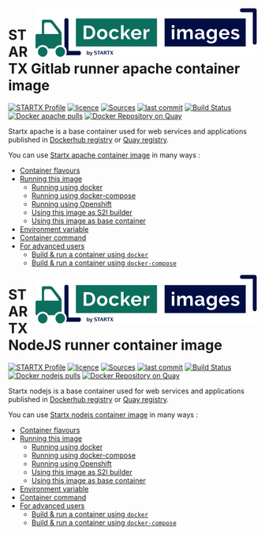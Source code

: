 <img align="right" src="https://raw.githubusercontent.com/startxfr/docker-images/master/travis/logo-small.svg?sanitize=true">

# STARTX Gitlab runner apache container image

[![STARTX Profile](https://img.shields.io/badge/provider-startx-green.svg)](https://github.com/startxfr) [![licence](https://img.shields.io/github/license/startxfr/docker-images.svg)](https://github.com/startxfr/docker-images) [![Sources](https://img.shields.io/badge/startx-docker--images-blue.svg)](https://github.com/startxfr/docker-images/tree/master/GitlabRunner/apache/)
[![last commit](https://img.shields.io/github/last-commit/startxfr/docker-images.svg)](https://github.com/startxfr/docker-images) [![Build Status](https://travis-ci.org/startxfr/docker-images.svg?branch=master)](https://travis-ci.org/startxfr/docker-images) [![Docker apache pulls](https://img.shields.io/docker/pulls/startx/sv-apache)](https://hub.docker.com/r/startx/sv-apache) [![Docker Repository on Quay](https://quay.io/repository/startx/apache/status "Docker Repository on Quay")](https://quay.io/repository/startx/apache)

Startx apache is a base container used for web services and applications published in
[Dockerhub registry](https://hub.docker.com/u/startx) or [Quay registry](https://quay.io/startx).

You can use [Startx apache container image](https://docker-images.readthedocs.io/en/latest/GitlabRunner/apache/) in many ways :

- [Container flavours](https://docker-images.readthedocs.io/en/latest/GitlabRunner/apache/#container-flavours)
- [Running this image](https://docker-images.readthedocs.io/en/latest/GitlabRunner/apache/#running-this-image)
  - [Running using docker](https://docker-images.readthedocs.io/en/latest/GitlabRunner/apache/#running-using-docker)
  - [Running using docker-compose](https://docker-images.readthedocs.io/en/latest/GitlabRunner/apache/#running-using-docker-compose)
  - [Running using Openshift](https://docker-images.readthedocs.io/en/latest/GitlabRunner/apache/#running-using-openshift)
  - [Using this image as S2I builder](https://docker-images.readthedocs.io/en/latest/GitlabRunner/apache/#using-this-image-as-s2i-builder)
  - [Using this image as base container](https://docker-images.readthedocs.io/en/latest/GitlabRunner/apache/#using-this-image-as-base-container)
- [Environment variable](https://docker-images.readthedocs.io/en/latest/GitlabRunner/apache/#environment-variable)
- [Container command](https://docker-images.readthedocs.io/en/latest/GitlabRunner/apache/#container-command)
- [For advanced users](https://docker-images.readthedocs.io/en/latest/GitlabRunner/apache/#for-advanced-users)
  - [Build & run a container using `docker`](https://docker-images.readthedocs.io/en/latest/GitlabRunner/apache/#build--run-a-container-using-docker)
  - [Build & run a container using `docker-compose`](https://docker-images.readthedocs.io/en/latest/GitlabRunner/apache/#build--run-a-container-using-docker-compose)
<img align="right" src="https://raw.githubusercontent.com/startxfr/docker-images/master/travis/logo-small.svg?sanitize=true">

# STARTX NodeJS runner container image

[![STARTX Profile](https://img.shields.io/badge/provider-startx-green.svg)](https://github.com/startxfr) [![licence](https://img.shields.io/github/license/startxfr/docker-images.svg)](https://github.com/startxfr/docker-images) [![Sources](https://img.shields.io/badge/startx-docker--images-blue.svg)](https://github.com/startxfr/docker-images/tree/master/GitlabRunner/nodejs/)
[![last commit](https://img.shields.io/github/last-commit/startxfr/docker-images.svg)](https://github.com/startxfr/docker-images) [![Build Status](https://travis-ci.org/startxfr/docker-images.svg?branch=master)](https://travis-ci.org/startxfr/docker-images) [![Docker nodejs pulls](https://img.shields.io/docker/pulls/startx/sv-nodejs)](https://hub.docker.com/r/startx/sv-nodejs) [![Docker Repository on Quay](https://quay.io/repository/startx/nodejs/status "Docker Repository on Quay")](https://quay.io/repository/startx/nodejs)

Startx nodejs is a base container used for web services and applications published in
[Dockerhub registry](https://hub.docker.com/u/startx) or [Quay registry](https://quay.io/startx).

You can use [Startx nodejs container image](https://docker-images.readthedocs.io/en/latest/GitlabRunner/nodejs/) in many ways :

- [Container flavours](https://docker-images.readthedocs.io/en/latest/GitlabRunner/nodejs/#container-flavours)
- [Running this image](https://docker-images.readthedocs.io/en/latest/GitlabRunner/nodejs/#running-this-image)
  - [Running using docker](https://docker-images.readthedocs.io/en/latest/GitlabRunner/nodejs/#running-using-docker)
  - [Running using docker-compose](https://docker-images.readthedocs.io/en/latest/GitlabRunner/nodejs/#running-using-docker-compose)
  - [Running using Openshift](https://docker-images.readthedocs.io/en/latest/GitlabRunner/nodejs/#running-using-openshift)
  - [Using this image as S2I builder](https://docker-images.readthedocs.io/en/latest/GitlabRunner/nodejs/#using-this-image-as-s2i-builder)
  - [Using this image as base container](https://docker-images.readthedocs.io/en/latest/GitlabRunner/nodejs/#using-this-image-as-base-container)
- [Environment variable](https://docker-images.readthedocs.io/en/latest/GitlabRunner/nodejs/#environment-variable)
- [Container command](https://docker-images.readthedocs.io/en/latest/GitlabRunner/nodejs/#container-command)
- [For advanced users](https://docker-images.readthedocs.io/en/latest/GitlabRunner/nodejs/#for-advanced-users)
  - [Build & run a container using `docker`](https://docker-images.readthedocs.io/en/latest/GitlabRunner/nodejs/#build--run-a-container-using-docker)
  - [Build & run a container using `docker-compose`](https://docker-images.readthedocs.io/en/latest/GitlabRunner/nodejs/#build--run-a-container-using-docker-compose)
